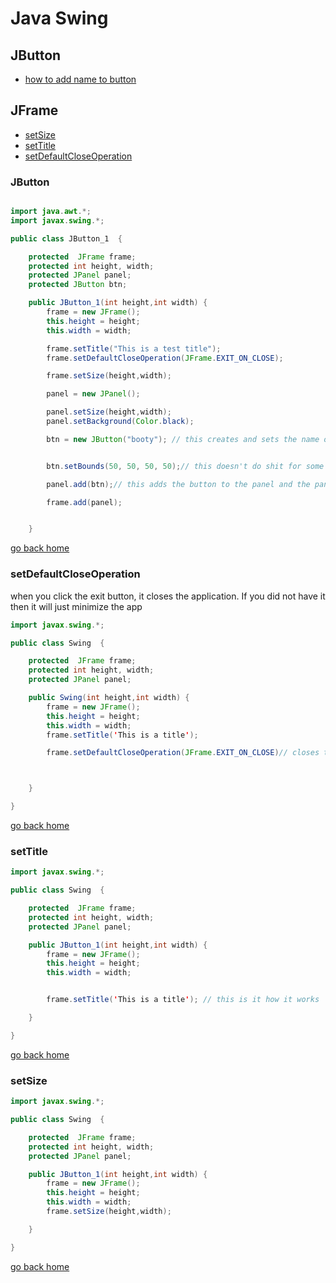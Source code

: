 # Java Swing

## JButton

- [how to add name to button][nameBtn]

## JFrame

- [setSize][setSize]
- [setTitle][setTitle]
- [setDefaultCloseOperation][closeOperation]

[nameBtn]:#how-to-add-name-to-button
[closeOperation]:#setDefaultCloseOperation
[home]:#java-swing
[setSize]:#setSize
[setTitle]:#setTitle


### JButton

```java

import java.awt.*;
import javax.swing.*;

public class JButton_1  {

	protected  JFrame frame;
	protected int height, width;
	protected JPanel panel;
	protected JButton btn;

	public JButton_1(int height,int width) {
		frame = new JFrame();
		this.height = height;
		this.width = width;

		frame.setTitle("This is a test title");
		frame.setDefaultCloseOperation(JFrame.EXIT_ON_CLOSE);

		frame.setSize(height,width);

		panel = new JPanel();

		panel.setSize(height,width);
		panel.setBackground(Color.black);

		btn = new JButton("booty"); // this creates and sets the name of the button


		btn.setBounds(50, 50, 50, 50);// this doesn't do shit for some reason

		panel.add(btn);// this adds the button to the panel and the panel get attached to the window

		frame.add(panel);


	}
```

[go back home][home]

### setDefaultCloseOperation

when you click the exit button, it closes the application. If you did not have it
then it will just minimize the app

```java
import javax.swing.*;

public class Swing  {

	protected  JFrame frame;
	protected int height, width;
	protected JPanel panel;

	public Swing(int height,int width) {
		frame = new JFrame();
		this.height = height;
		this.width = width;
        frame.setTitle('This is a title');

        frame.setDefaultCloseOperation(JFrame.EXIT_ON_CLOSE)// closes the window



	}

}
```
[go back home][home]


### setTitle

```java
import javax.swing.*;

public class Swing  {

	protected  JFrame frame;
	protected int height, width;
	protected JPanel panel;

	public JButton_1(int height,int width) {
		frame = new JFrame();
		this.height = height;
		this.width = width;


		frame.setTitle('This is a title'); // this is it how it works

	}

}
```

[go back home][home]

### setSize

```java
import javax.swing.*;

public class Swing  {

	protected  JFrame frame;
	protected int height, width;
	protected JPanel panel;

	public JButton_1(int height,int width) {
		frame = new JFrame();
		this.height = height;
		this.width = width;
		frame.setSize(height,width);

	}

}
```

[go back home][home]
